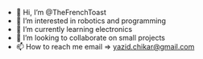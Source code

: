 - 👋 Hi, I’m @TheFrenchToast
- 👀 I’m interested in robotics and programming
- 🌱 I’m currently learning electronics
- 💞️ I’m looking to collaborate on small projects
- 📫 How to reach me email => yazid.chikar@gmail.com

<!---
TheFrenchToast/TheFrenchToast is a ✨ special ✨ repository because its `README.md` (this file) appears on your GitHub profile.
You can click the Preview link to take a look at your changes.
--->
